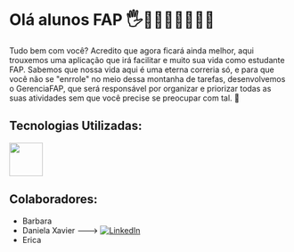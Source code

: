 # Olá alunos FAP 🖐👩🏽‍💻👨🏽‍💻✨

Tudo bem com você? Acredito que agora ficará ainda melhor, aqui trouxemos uma aplicação que irá facilitar e muito sua vida como estudante FAP. 
Sabemos que nossa vida aqui é uma eterna correria só, e para que você não se "enrrole" no meio dessa montanha de tarefas, desenvolvemos o GerenciaFAP, que será responsável por organizar e priorizar todas as suas atividades sem que você precise se preocupar com tal. 🤩

## Tecnologias Utilizadas: 
</div>
  
<img src="https://cdn.jsdelivr.net/gh/devicons/devicon/icons/javascript/javascript-original.svg" width="60" height="60" /> 

</div>

## Colaboradores:
* Barbara
* Daniela Xavier ---> 
[![LinkedIn](https://img.shields.io/badge/LinkedIn-000?style=for-the-badge&logo=linkedin&logoColor=0E76A8)](https://www.linkedin.com/in/dani-xavier/)
* Erica
